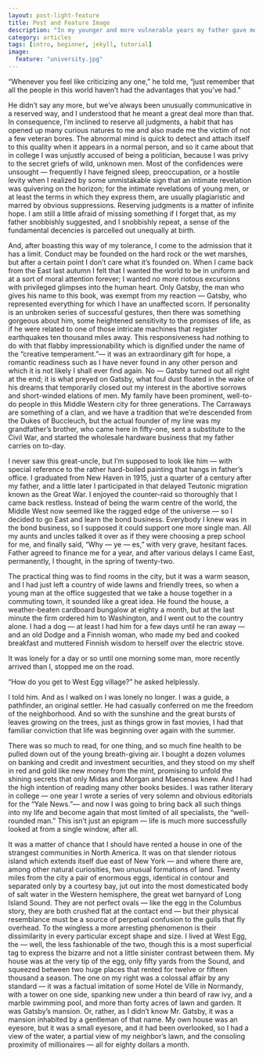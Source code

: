 ```yaml
---
layout: post-light-feature
title: Post and Feature Image
description: "In my younger and more vulnerable years my father gave me some advice that I’ve been turning over in my mind ever since."
category: articles
tags: [intro, beginner, jekyll, tutorial]
image:
  feature: "university.jpg"
---
```


<span class = "initial">“W</span>henever you feel like criticizing any one,” he told me, “just remember that all the people in this world haven’t had the advantages that you’ve had.”

<span class = "indent"></span>He didn’t say any more, but we’ve always been unusually communicative in a reserved way, and I understood that he meant a great deal more than that. In consequence, I’m inclined to reserve all judgments, a habit that has opened up many curious natures to me and also made me the victim of not a few veteran bores. The abnormal mind is quick to detect and attach itself to this quality when it appears in a normal person, and so it came about that in college I was unjustly accused of being a politician, because I was privy to the secret griefs of wild, unknown men. Most of the confidences were unsought — frequently I have feigned sleep, preoccupation, or a hostile levity when I realized by some unmistakable sign that an intimate revelation was quivering on the horizon; for the intimate revelations of young men, or at least the terms in which they express them, are usually plagiaristic and marred by obvious suppressions. Reserving judgments is a matter of infinite hope. I am still a little afraid of missing something if I forget that, as my father snobbishly suggested, and I snobbishly repeat, a sense of the fundamental decencies is parcelled out unequally at birth.

<span class = "indent"></span>And, after boasting this way of my tolerance, I come to the admission that it has a limit. Conduct may be founded on the hard rock or the wet marshes, but after a certain point I don’t care what it’s founded on. When I came back from the East last autumn I felt that I wanted the world to be in uniform and at a sort of moral attention forever; I wanted no more riotous excursions with privileged glimpses into the human heart. Only Gatsby, the man who gives his name to this book, was exempt from my reaction — Gatsby, who represented everything for which I have an unaffected scorn. If personality is an unbroken series of successful gestures, then there was something gorgeous about him, some heightened sensitivity to the promises of life, as if he were related to one of those intricate machines that register earthquakes ten thousand miles away. This responsiveness had nothing to do with that flabby impressionability which is dignified under the name of the “creative temperament.”— it was an extraordinary gift for hope, a romantic readiness such as I have never found in any other person and which it is not likely I shall ever find again. No — Gatsby turned out all right at the end; it is what preyed on Gatsby, what foul dust floated in the wake of his dreams that temporarily closed out my interest in the abortive sorrows and short-winded elations of men.
My family have been prominent, well-to-do people in this Middle Western city for three generations. The Carraways are something of a clan, and we have a tradition that we’re descended from the Dukes of Buccleuch, but the actual founder of my line was my grandfather’s brother, who came here in fifty-one, sent a substitute to the Civil War, and started the wholesale hardware business that my father carries on to-day.

<span class = "indent"></span>I never saw this great-uncle, but I’m supposed to look like him — with special reference to the rather hard-boiled painting that hangs in father’s office. I graduated from New Haven in 1915, just a quarter of a century after my father, and a little later I participated in that delayed Teutonic migration known as the Great War. I enjoyed the counter-raid so thoroughly that I came back restless. Instead of being the warm centre of the world, the Middle West now seemed like the ragged edge of the universe — so I decided to go East and learn the bond business. Everybody I knew was in the bond business, so I supposed it could support one more single man. All my aunts and uncles talked it over as if they were choosing a prep school for me, and finally said, “Why — ye — es,” with very grave, hesitant faces. Father agreed to finance me for a year, and after various delays I came East, permanently, I thought, in the spring of twenty-two.

<span class = "indent"></span>The practical thing was to find rooms in the city, but it was a warm season, and I had just left a country of wide lawns and friendly trees, so when a young man at the office suggested that we take a house together in a commuting town, it sounded like a great idea. He found the house, a weather-beaten cardboard bungalow at eighty a month, but at the last minute the firm ordered him to Washington, and I went out to the country alone. I had a dog — at least I had him for a few days until he ran away — and an old Dodge and a Finnish woman, who made my bed and cooked breakfast and muttered Finnish wisdom to herself over the electric stove.

<span class = "indent"></span>It was lonely for a day or so until one morning some man, more recently arrived than I, stopped me on the road.

<span class = "indent"></span>“How do you get to West Egg village?” he asked helplessly.

<span class = "indent"></span>I told him. And as I walked on I was lonely no longer. I was a guide, a pathfinder, an original settler. He had casually conferred on me the freedom of the neighborhood.
And so with the sunshine and the great bursts of leaves growing on the trees, just as things grow in fast movies, I had that familiar conviction that life was beginning over again with the summer.

<span class = "indent"></span>There was so much to read, for one thing, and so much fine health to be pulled down out of the young breath-giving air. I bought a dozen volumes on banking and credit and investment securities, and they stood on my shelf in red and gold like new money from the mint, promising to unfold the shining secrets that only Midas and Morgan and Maecenas knew. And I had the high intention of reading many other books besides. I was rather literary in college — one year I wrote a series of very solemn and obvious editorials for the “Yale News.”— and now I was going to bring back all such things into my life and become again that most limited of all specialists, the “well-rounded man.” This isn’t just an epigram — life is much more successfully looked at from a single window, after all.

<span class = "indent"></span>It was a matter of chance that I should have rented a house in one of the strangest communities in North America. It was on that slender riotous island which extends itself due east of New York — and where there are, among other natural curiosities, two unusual formations of land. Twenty miles from the city a pair of enormous eggs, identical in contour and separated only by a courtesy bay, jut out into the most domesticated body of salt water in the Western hemisphere, the great wet barnyard of Long Island Sound. They are not perfect ovals — like the egg in the Columbus story, they are both crushed flat at the contact end — but their physical resemblance must be a source of perpetual confusion to the gulls that fly overhead. To the wingless a more arresting phenomenon is their dissimilarity in every particular except shape and size.
<span class = "indent"></span>I lived at West Egg, the — well, the less fashionable of the two, though this is a most superficial tag to express the bizarre and not a little sinister contrast between them. My house was at the very tip of the egg, only fifty yards from the Sound, and squeezed between two huge places that rented for twelve or fifteen thousand a season. The one on my right was a colossal affair by any standard — it was a factual imitation of some Hotel de Ville in Normandy, with a tower on one side, spanking new under a thin beard of raw ivy, and a marble swimming pool, and more than forty acres of lawn and garden. It was Gatsby’s mansion. Or, rather, as I didn’t know Mr. Gatsby, it was a mansion inhabited by a gentleman of that name. My own house was an eyesore, but it was a small eyesore, and it had been overlooked, so I had a view of the water, a partial view of my neighbor’s lawn, and the consoling proximity of millionaires — all for eighty dollars a month.
